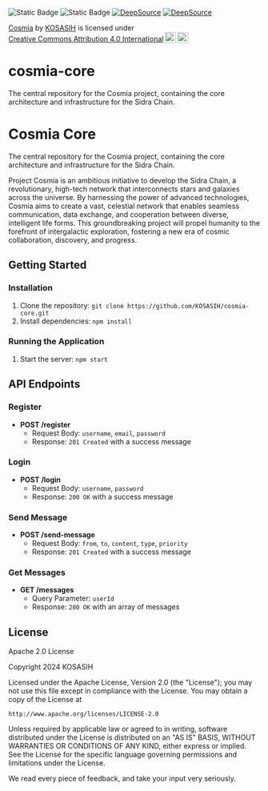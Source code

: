 ![Static Badge](https://img.shields.io/badge/Sidra-chain-gold)
![Static Badge](https://img.shields.io/badge/%F0%9F%8C%90-Cosmia_%F0%9F%9B%B0-white)
[![DeepSource](https://app.deepsource.com/gh/KOSASIH/cosmia-core.svg/?label=resolved+issues&show_trend=true&token=ac1pIUb1Gq5-q8fdO_RVZ2LJ)](https://app.deepsource.com/gh/KOSASIH/cosmia-core/)
[![DeepSource](https://app.deepsource.com/gh/KOSASIH/cosmia-core.svg/?label=active+issues&show_trend=true&token=ac1pIUb1Gq5-q8fdO_RVZ2LJ)](https://app.deepsource.com/gh/KOSASIH/cosmia-core/)

<p xmlns:cc="http://creativecommons.org/ns#" xmlns:dct="http://purl.org/dc/terms/"><a property="dct:title" rel="cc:attributionURL" href="https://github.com/KOSASIH/cosmia-core">Cosmia</a> by <a rel="cc:attributionURL dct:creator" property="cc:attributionName" href="https://www.linkedin.com/in/kosasih-81b46b5a">KOSASIH</a> is licensed under <a href="https://creativecommons.org/licenses/by/4.0/?ref=chooser-v1" target="_blank" rel="license noopener noreferrer" style="display:inline-block;">Creative Commons Attribution 4.0 International<img style="height:22px!important;margin-left:3px;vertical-align:text-bottom;" src="https://mirrors.creativecommons.org/presskit/icons/cc.svg?ref=chooser-v1" alt=""><img style="height:22px!important;margin-left:3px;vertical-align:text-bottom;" src="https://mirrors.creativecommons.org/presskit/icons/by.svg?ref=chooser-v1" alt=""></a></p>

# cosmia-core
The central repository for the Cosmia project, containing the core architecture and infrastructure for the Sidra Chain.

Cosmia Core
============

The central repository for the Cosmia project, containing the core architecture and infrastructure for the Sidra Chain.

Project Cosmia is an ambitious initiative to develop the Sidra Chain, a revolutionary, high-tech network that interconnects stars and galaxies across the universe. By harnessing the power of advanced technologies, Cosmia aims to create a vast, celestial network that enables seamless communication, data exchange, and cooperation between diverse, intelligent life forms. This groundbreaking project will propel humanity to the forefront of intergalactic exploration, fostering a new era of cosmic collaboration, discovery, and progress.

Getting Started
---------------

### Installation

1. Clone the repository: `git clone https://github.com/KOSASIH/cosmia-core.git`
2. Install dependencies: `npm install`

### Running the Application

1. Start the server: `npm start`

API Endpoints
-------------

### Register

* **POST /register**
	+ Request Body: `username`, `email`, `password`
	+ Response: `201 Created` with a success message

### Login

* **POST /login**
	+ Request Body: `username`, `password`
	+ Response: `200 OK` with a success message

### Send Message

* **POST /send-message**
	+ Request Body: `from`, `to`, `content`, `type`, `priority`
	+ Response: `201 Created` with a success message

### Get Messages

* **GET /messages**
	+ Query Parameter: `userId`
	+ Response: `200 OK` with an array of messages

License
-------

Apache 2.0 License

Copyright 2024 KOSASIH

Licensed under the Apache License, Version 2.0 (the "License");
you may not use this file except in compliance with the License.
You may obtain a copy of the License at

    http://www.apache.org/licenses/LICENSE-2.0

Unless required by applicable law or agreed to in writing, software
distributed under the License is distributed on an "AS IS" BASIS,
WITHOUT WARRANTIES OR CONDITIONS OF ANY KIND, either express or implied.
See the License for the specific language governing permissions and
limitations under the License.

We read every piece of feedback, and take your input very seriously.
